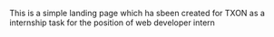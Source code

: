 This is a simple landing page which ha sbeen created for TXON as a internship task for the position of web developer intern
